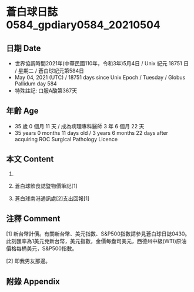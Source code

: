 [_metadata_:encoding]: - "utf-8"
[_metadata_:language]: - "zh-Hant-TW"
[_metadata_:fileformat]: - "markdown"
[_metadata_:MIME_type]: - "text/plain"
[_metadata_:markdown_version]: - "commonmark version 0.29"
[_metadata_:markdown_spec]: - "https://spec.commonmark.org/0.29/"

# 蒼白球日誌0584_gpdiary0584_20210504 #

## 日期 Date ##

* 世界協調時間2021年(中華民國110年，令和3年)5月4日 / Unix 紀元 18751 日 / 星期二 / 蒼白球紀元第584日
* May 04, 2021 (UTC) / 18751 days since Unix Epoch / Tuesday / Globus Pallidum day 584
* 特殊註記: 口服A酸第367天

## 年齡 Age ##

* 35 歲 0 個月 11 天 / 成為病理專科醫師 3 年 6 個月 22 天
* 35 years 0 months 11 days old / 3 years 6 months 22 days after acquiring ROC Surgical Pathology Licence

## 本文 Content ##

1. 

    
2. 蒼白球飲食誌暨物價筆記[1]

    
3. 蒼白球南港通訊處[2]支出回報[1]

    

## 注釋 Comment ##

[1] 新台幣計價。有關新台幣、美元指數、S&P500指數請參見蒼白球日誌0430。此刻匯率為1美元兌新台幣，美元指數，金價每盎司美元，西德州中級(WTI)原油價格每桶美元，S&P500指數。


[2] 即我男友那邊。



## 附錄 Appendix ##

